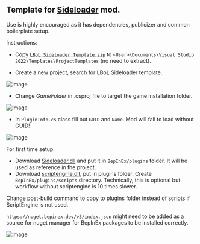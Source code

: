 ## Template for [Sideloader](https://github.com/Neoshrimp/LBoL-Entity-Sideloader/tree/master) mod.

Use is highly encouraged as it has dependencies, publicizer and common boilerplate setup.


Instructions:
- Copy [`LBoL Sideloader Template.zip`](https://github.com/Neoshrimp/LBoL-ModdingTools/raw/master/src/SideloaderTemplate/LBoL%20Sideloader%20Template.zip) to `<User>\Documents\Visual Studio 2022\Templates\ProjectTemplates` (no need to extract).

- Create a new project, search for LBoL Sideloader template.

![image](https://user-images.githubusercontent.com/89428565/236344254-6eefaa12-c897-4406-867c-1abfa2259f65.png)
- Change _GameFolder_ in .csproj file to target the game installation folder.

![image](https://user-images.githubusercontent.com/89428565/236344281-02c506b5-42bf-4398-a8fc-19a07d727785.png)
- In `PluginInfo.cs` class fill out `GUID` and `Name`. Mod will fail to load without GUID!

![image](https://user-images.githubusercontent.com/89428565/236587701-cbeea462-62ff-4762-a1b0-54175b8a0918.png)


For first time setup:
- Download [Sideloader.dll](https://github.com/Neoshrimp/LBoL-Entity-Sideloader/blob/master/src/LBoL-Entity-Sideloader/LBoL-Entity-Sideloader.dll) and put it in `BepInEx/plugins` folder. It will be used as reference in the project.
- Download [scriptengine.dll](https://github.com/Neoshrimp/BepInEx.Debug/blob/master/src/ScriptEngine/ScriptEngine.dll), put in plugins folder. Create `BepInEx/plugins/scripts` directory. Technically, this is optional but workflow without scriptengine is 10 times slower.

Change post-build command to copy to plugins folder instead of scripts if ScriptEngine is not used.

`https://nuget.bepinex.dev/v3/index.json` might need to be added as a source for nuget manager for BepInEx packages to be installed correctly.

![image](https://user-images.githubusercontent.com/89428565/236344506-aeba2284-a134-418c-aa65-39967290f6cc.png)

